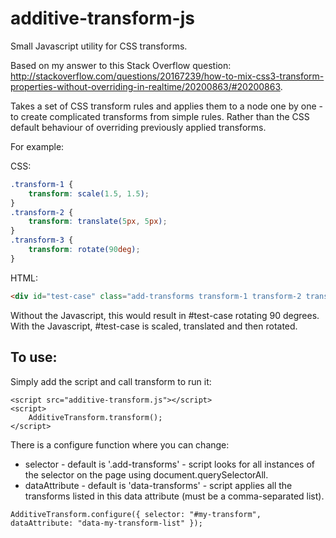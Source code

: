 additive-transform-js
=====================

Small Javascript utility for CSS transforms.

Based on my answer to this Stack Overflow question: http://stackoverflow.com/questions/20167239/how-to-mix-css3-transform-properties-without-overriding-in-realtime/20200863/#20200863.

Takes a set of CSS transform rules and applies them to a node one by one - to create complicated transforms from simple rules. Rather than the CSS default behaviour of overriding previously applied transforms.

For example:

CSS:
```css
.transform-1 {
	transform: scale(1.5, 1.5);
}
.transform-2 {
	transform: translate(5px, 5px);
}
.transform-3 {
	transform: rotate(90deg);
}
```

HTML:
```html
<div id="test-case" class="add-transforms transform-1 transform-2 transform-3">TEST CASE</div>
```

Without the Javascript, this would result in #test-case rotating 90 degrees. With the Javascript, #test-case is scaled, translated and then rotated.

To use:
---------

Simply add the script and call transform to run it:

```
<script src="additive-transform.js"></script>
<script>
    AdditiveTransform.transform();
</script>
```

There is a configure function where you can change:
* selector - default is '.add-transforms' - script looks for all instances of the selector on the page using document.querySelectorAll.
* dataAttribute - default is 'data-transforms' - script applies all the transforms listed in this data attribute (must be a comma-separated list).

```
AdditiveTransform.configure({ selector: "#my-transform", dataAttribute: "data-my-transform-list" });
```